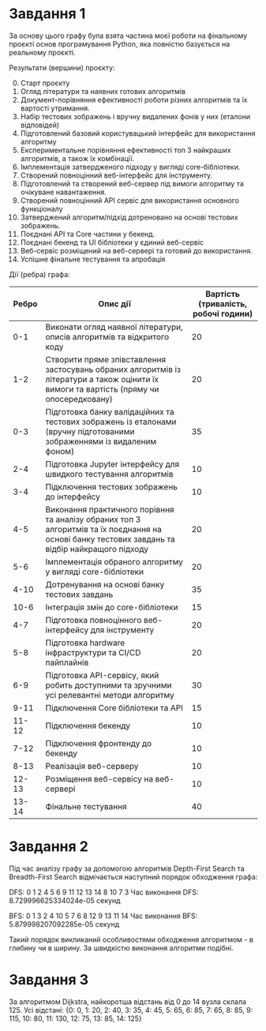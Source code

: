 # Завдання 1

За основу цього графу була взята частина моєї роботи на фінальному 
проєкті основ програмування Python, яка повністю базується на 
реальному проєкті. 

Результати (вершини) проєкту:

0.   Старт проєкту
1.   Огляд літератури та наявних готових алгоритмів
2.   Документ-порівняння ефективності роботи різних алгоритмів та їх вартості утримання.
3.   Набір тестових зображень і вручну видалених фонів у них (еталони відповідей)
4.   Підготовлений базовий користувацький інтерфейс для використання алгоритму
5.   Експериментальне порівняння ефективності топ 3 найкраших алгоритмів, а також їх комбінації.
6.   Імплементація затвердженого підходу у вигляді core-бібліотеки.
7.   Створений повноцінний веб-інтерфейс для інструменту.
8.   Підготовлений та створений веб-сервер під вимоги алгоритму та очікуване навантаження.
9.   Створений повноцінний API сервіс для використання основного функціоналу
10.  Затверджений алгоритм/підхід дотреновано на основі тестових зображень.
11.  Поєднані API та Core частини у бекенд.
12.  Поєднані бекенд та UI бібліотеки у єдиний веб-сервіс
13.  Веб-сервіс розміщений на веб-сервері та готовий до використання.
14.  Успішне фінальне тестування та апробація

Дії (ребра) графа:

Ребро  | Опис дії  |  Вартість (тривалість, робочі години)
-------------------|------------------|--------------------
0-1 | Виконати огляд наявної літератури, описів алгоритмів та відкритого коду | 20
1-2 | Cтворити пряме зпівставлення застосувань обраних алгоритмів із літератури а також оцінити їх вимоги та вартість (пряму чи опосередковану) | 20
0-3 | Підготовка банку валідаційних та тестових зображень із еталонами (вручну підготованими зображеннями із видаленим фоном) | 35
2-4 | Підготовка Jupyter інтерфейсу для швидкого тестування алгоритмів | 10
3-4 | Підключення тестових зображень до інтерфейсу | 10
4-5 | Виконання практичного порівння та аналізу обраних топ 3 алгоритмів та їх поєднання на основі банку тестових завдань та відбір найкращого підходу | 20
5-6 | Імплементація обраного алгоритму у вигляді core-бібліотеки | 20
4-10 | Дотренування на основі банку тестових завдань | 35
10-6 | Інтеграція змін до core-бібліотеки | 15
4-7 | Підготовка повноцінного веб-інтерфейсу для інструменту | 20
5-8 | Підготовка hardware інфраструктури та CI/CD пайплайнів | 20
6-9 | Підготовка API-сервісу, який робить доступними та зручними усі релевантні методи алгоритму | 30
9-11 | Підключення Core бібліотеки та API | 15
11-12 | Підключення бекенду | 10
7-12 | Підключення фронтенду до бекенду | 10
8-13 | Реалізація веб-серверу | 10
12-13 | Розміщення веб-сервісу на веб-сервері | 10
13-14 | Фінальне тестування | 40


# Завдання 2

Під час аналізу графу за допомогою алгоритмів Depth-First Search 
та Breadth-First Search відмічається наступний порядок обходження графа:

DFS: 0 1 2 4 5 6 9 11 12 13 14 8 10 7 3 
Час виконання DFS: 8.729996625334024e-05 секунд

BFS: 0 1 3 2 4 10 5 7 6 8 12 9 13 11 14 
Час виконання BFS: 5.879998207092285e-05 секунд

Такий порядок викликаний особливостями обходження алгоритмом - в глибину 
чи в ширину. За швидкістю виконання алгоритми подібні.


# Завдання 3

За алгоритмом Dijkstra, найкоротша відстань від 0 до 14 вузла склала 125.
Усі відстані: {0: 0, 1: 20, 2: 40, 3: 35, 4: 45, 5: 65, 6: 85, 7: 65, 8: 85, 9: 115, 10: 80, 11: 130, 12: 75, 13: 85, 14: 125}
